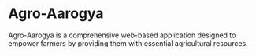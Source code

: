 # Agro-Aarogya
Agro-Aarogya is a comprehensive web-based application designed to empower farmers by providing them with essential agricultural resources.
